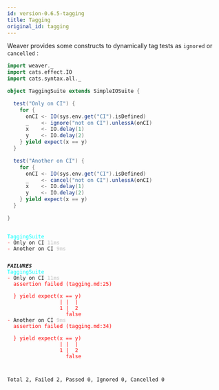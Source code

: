 ```yaml
---
id: version-0.6.5-tagging
title: Tagging
original_id: tagging
---
```


Weaver provides some constructs to dynamically tag tests as `ignored` or `cancelled` :

```scala
import weaver._
import cats.effect.IO
import cats.syntax.all._

object TaggingSuite extends SimpleIOSuite {

  test("Only on CI") {
    for {
      onCI <- IO(sys.env.get("CI").isDefined)
      _    <- ignore("not on CI").unlessA(onCI)
      x    <- IO.delay(1)
      y    <- IO.delay(2)
    } yield expect(x == y)
  }

  test("Another on CI") {
    for {
      onCI <- IO(sys.env.get("CI").isDefined)
      _    <- cancel("not on CI").unlessA(onCI)
      x    <- IO.delay(1)
      y    <- IO.delay(2)
    } yield expect(x == y)
  }

}
```

<div class='terminal'><pre><code class = 'nohighlight'>
<span style='color: cyan'>TaggingSuite</span>
<span style='color: red'>-&nbsp;</span>Only&nbsp;on&nbsp;CI&nbsp;<span style='color: lightgray'><b>11ms</span></b>
<span style='color: red'>-&nbsp;</span>Another&nbsp;on&nbsp;CI&nbsp;<span style='color: lightgray'><b>9ms</span></b>

<span style='color: red'>*************</span>FAILURES<span style='color: red'>*************</span>
<span style='color: cyan'>TaggingSuite</span>
<span style='color: red'>-&nbsp;</span>Only&nbsp;on&nbsp;CI&nbsp;<span style='color: lightgray'><b>11ms</span></b><br /><span style='color: red'>&nbsp;&nbsp;assertion&nbsp;failed&nbsp;(tagging.md:25)<br /><br />&nbsp;&nbsp;}&nbsp;yield&nbsp;expect(x&nbsp;==&nbsp;y)<br />&nbsp;&nbsp;&nbsp;&nbsp;&nbsp;&nbsp;&nbsp;&nbsp;&nbsp;&nbsp;&nbsp;&nbsp;&nbsp;&nbsp;&nbsp;&nbsp;&nbsp;|&nbsp;|&nbsp;&nbsp;|<br />&nbsp;&nbsp;&nbsp;&nbsp;&nbsp;&nbsp;&nbsp;&nbsp;&nbsp;&nbsp;&nbsp;&nbsp;&nbsp;&nbsp;&nbsp;&nbsp;&nbsp;1&nbsp;|&nbsp;&nbsp;2<br />&nbsp;&nbsp;&nbsp;&nbsp;&nbsp;&nbsp;&nbsp;&nbsp;&nbsp;&nbsp;&nbsp;&nbsp;&nbsp;&nbsp;&nbsp;&nbsp;&nbsp;&nbsp;&nbsp;false</span>
<span style='color: red'>-&nbsp;</span>Another&nbsp;on&nbsp;CI&nbsp;<span style='color: lightgray'><b>9ms</span></b><br /><span style='color: red'>&nbsp;&nbsp;assertion&nbsp;failed&nbsp;(tagging.md:34)<br /><br />&nbsp;&nbsp;}&nbsp;yield&nbsp;expect(x&nbsp;==&nbsp;y)<br />&nbsp;&nbsp;&nbsp;&nbsp;&nbsp;&nbsp;&nbsp;&nbsp;&nbsp;&nbsp;&nbsp;&nbsp;&nbsp;&nbsp;&nbsp;&nbsp;&nbsp;|&nbsp;|&nbsp;&nbsp;|<br />&nbsp;&nbsp;&nbsp;&nbsp;&nbsp;&nbsp;&nbsp;&nbsp;&nbsp;&nbsp;&nbsp;&nbsp;&nbsp;&nbsp;&nbsp;&nbsp;&nbsp;1&nbsp;|&nbsp;&nbsp;2<br />&nbsp;&nbsp;&nbsp;&nbsp;&nbsp;&nbsp;&nbsp;&nbsp;&nbsp;&nbsp;&nbsp;&nbsp;&nbsp;&nbsp;&nbsp;&nbsp;&nbsp;&nbsp;&nbsp;false</span>

Total&nbsp;2,&nbsp;Failed&nbsp;2,&nbsp;Passed&nbsp;0,&nbsp;Ignored&nbsp;0,&nbsp;Cancelled&nbsp;0
</code></pre></div>
